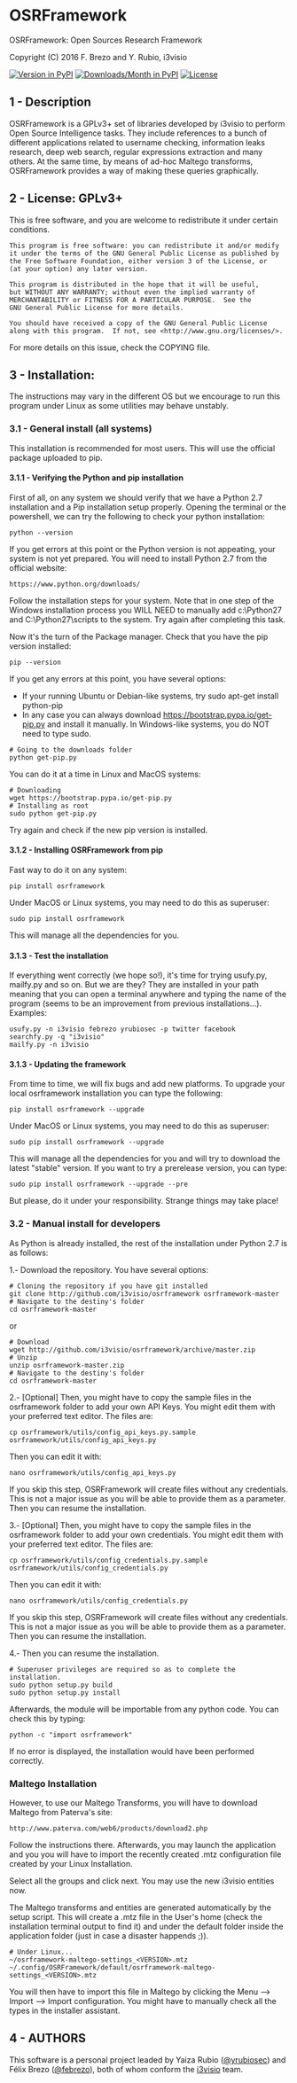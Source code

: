 #	OSRFramework

OSRFramework: Open Sources Research Framework

Copyright (C) 2016  F. Brezo and Y. Rubio, i3visio

[![Version in PyPI](https://img.shields.io/pypi/v/osrframework.svg)]()
[![Downloads/Month in PyPI](https://img.shields.io/pypi/dm/osrframework.svg)]()
[![License](https://img.shields.io/badge/license-GNU%20General%20Public%20License%20Version%203%20or%20Later-blue.svg)]()

## 1 - Description

OSRFramework is a GPLv3+ set of libraries developed by i3visio to perform Open Source
Intelligence tasks. They include references to a bunch of different applications 
related to username checking, information leaks research, deep web search, regular
expressions extraction and many others. At the same time, by means of ad-hoc Maltego 
transforms, OSRFramework provides a way of making these queries graphically.


## 2 - License: GPLv3+

This is free software, and you are welcome to redistribute it under certain conditions.

	This program is free software: you can redistribute it and/or modify
	it under the terms of the GNU General Public License as published by
	the Free Software Foundation, either version 3 of the License, or
	(at your option) any later version.

	This program is distributed in the hope that it will be useful,
	but WITHOUT ANY WARRANTY; without even the implied warranty of
	MERCHANTABILITY or FITNESS FOR A PARTICULAR PURPOSE.  See the
	GNU General Public License for more details.

	You should have received a copy of the GNU General Public License
	along with this program.  If not, see <http://www.gnu.org/licenses/>.


For more details on this issue, check the COPYING file.

## 3 - Installation:

The instructions may vary in the different OS but we encourage to run this program under Linux as some utilities may behave unstably.

### 3.1 - General install (all systems)

This installation is recommended for most users. This will use the official package uploaded to pip.

#### 3.1.1 - Verifying the Python and pip installation

First of all, on any system we should verify that we have a Python 2.7 installation and a Pip installation setup properly. Opening the terminal or the powershell, we can try the following to check your python installation:
```
python --version
```

If you get errors at this point or the Python version is not appeating, your system is not yet prepared. You will need to install Python 2.7 from the official website:
```
https://www.python.org/downloads/
```
Follow the installation steps for your system. Note that in one step of the Windows installation process you WILL NEED to manually add c:\Python27 and C:\Python27\scripts to the system. Try again after completing this task.

Now it's the turn of the Package manager. Check that you have the pip version installed:
```
pip --version
```
If you get any errors at this point, you have several options:
* If your running Ubuntu or Debian-like systems, try sudo apt-get install python-pip
* In any case you can always download <https://bootstrap.pypa.io/get-pip.py> and install it manually. In Windows-like systems, you do NOT need to type sudo. 
```
# Going to the downloads folder
python get-pip.py
```
You can do it at a time in Linux and MacOS systems:
```
# Downloading
wget https://bootstrap.pypa.io/get-pip.py
# Installing as root
sudo python get-pip.py
```
Try again and check if the new pip version is installed.


#### 3.1.2 - Installing OSRFramework from pip

Fast way to do it on any system:
```
pip install osrframework
```
Under MacOS or Linux systems, you may need to do this as superuser:
```
sudo pip install osrframework
```
This will manage all the dependencies for you.

#### 3.1.3 - Test the installation

If everything went correctly (we hope so!), it's time for trying usufy.py, mailfy.py and so on. But we are they? They are installed in your path meaning that you can open a terminal anywhere and typing the name of the program (seems to be an improvement from previous installations...). Examples:
```
usufy.py -n i3visio febrezo yrubiosec -p twitter facebook
searchfy.py -q "i3visio"
mailfy.py -n i3visio
```

#### 3.1.3 - Updating the framework

From time to time, we will fix bugs and add new platforms. To upgrade your local osrframework installation you can type the following:
```
pip install osrframework --upgrade
```
Under MacOS or Linux systems, you may need to do this as superuser:
```
sudo pip install osrframework --upgrade
```
This will manage all the dependencies for you and will try to download the latest "stable" version. If you want to try a prerelease version, you can type:
```
sudo pip install osrframework --upgrade --pre
```
But please, do it under your responsibility. Strange things may take place!


### 3.2 - Manual install for developers

As Python is already installed, the rest of the installation under Python 2.7 is as 
follows:

1.- Download the repository. You have several options:
```
# Cloning the repository if you have git installed
git clone http://github.com/i3visio/osrframework osrframework-master
# Navigate to the destiny's folder
cd osrframework-master
```
or
```
# Download
wget http://github.com/i3visio/osrframework/archive/master.zip
# Unzip
unzip osrframework-master.zip
# Navigate to the destiny's folder
cd osrframework-master
```

2.- [Optional] Then, you might have to copy the sample files in the osrframework folder to add 
your own API Keys. You might edit them with your preferred text editor. The files are:
```
cp osrframework/utils/config_api_keys.py.sample osrframework/utils/config_api_keys.py
```
Then you can edit it with:
```
nano osrframework/utils/config_api_keys.py
```
If you skip this step, OSRFramework will create files without any credentials. This is not a major issue as you will be able to provide them as a parameter. Then you can resume the installation.

3.- [Optional] Then, you might have to copy the sample files in the osrframework folder to add 
your own credentials. You might edit them with your preferred text editor. The files are:
```
cp osrframework/utils/config_credentials.py.sample osrframework/utils/config_credentials.py
```
Then you can edit it with:
```
nano osrframework/utils/config_credentials.py
```
If you skip this step, OSRFramework will create files without any credentials. This is not a
major issue as you will be able to provide them as a parameter. Then you can resume the 
installation.

4.- Then you can resume the installation.
```
# Superuser privileges are required so as to complete the installation.
sudo python setup.py build
sudo python setup.py install	
```
Afterwards, the module will be importable from any python code. You can check this by typing:
```
python -c "import osrframework"
```
If no error is displayed, the installation would have been performed correctly.

### Maltego Installation

However, to use our Maltego Transforms, you will have to download Maltego from 
Paterva's site: 
```
http://www.paterva.com/web6/products/download2.php
```
Follow the instructions there. Afterwards, you may launch the application and you you will have to import the recently created .mtz configuration file created by your Linux Installation.

Select all the groups and click next. You may use the new i3visio entities now.

The Maltego transforms and entities are generated automatically by the setup script.
This will create a .mtz file in the User's home (check the installation terminal output to find it) and under the default folder inside the application folder (just in case a disaster happends ;)).
```
# Under Linux...
~/osrframework-maltego-settings_<VERSION>.mtz
~/.config/OSRFramework/default/osrframework-maltego-settings_<VERSION>.mtz
```

You will then have to import this file in Maltego by clicking the Menu --> Import --> Import configuration. You might have to manually check all the types in the installer assistant.

## 4 - AUTHORS

This software is a personal project leaded by Yaiza Rubio ([@yrubiosec](https://twitter.com/yrubiosec)) and Félix Brezo ([@febrezo](https://twitter.com/febrezo)), both of whom conform the [i3visio](http://i3visio.com) team.
